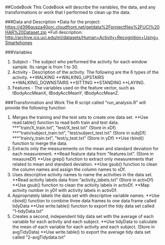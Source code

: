 ##CodeBook
This CodeBook will describe the variables, the data, and any transformations or work that I performed to clean up the data.

###Data and Description
*Data for the project: https://d396qusza40orc.cloudfront.net/getdata%2Fprojectfiles%2FUCI%20HAR%20Dataset.zip 
*Full description: http://archive.ics.uci.edu/ml/datasets/Human+Activity+Recognition+Using+Smartphones

###Variables
1. Subject - The subject who performed the activity for each window sample. Its range is from 1 to 30. 
2. Activity - Description of the activity. The following are the 6 types of the activity.
**WALKING
**WALKING_UPSTAIRS
**WALKING_DOWNSTAIRS
**SITTING
**STANDING
**LAYING.
3. Features - The variables used on the feature vector, such as tBodyAccMeanX, tBodyAccMeanY, tBodyAccMeanZ.

###Transformation and Work
The R script called “run_analysis.R” will provide the following function
1. Merges the training and the test sets to create one data set.
**Use read.table() function to read both train and test data.
***”train/X_train.txt”, "test/X_test.txt" (Store in xDf)
***”train/subject_train.txt”, "test/subject_test.txt" (Store in subjDf)
***”train/y_train.txt”, "test/y_test.txt" (Store in yDf)
**Use rbind() function to merge the data.
2. Extracts only the measurements on the mean and standard deviation for each measurement.
**Read feature data from "features.txt”. (Store in measureDf)
**Use grep() function to extract only measurements that related to mean and standard deviation.
**Use gsub() function to clean the column names and assign the column names to xDf.
3. Uses descriptive activity names to name the activities in the data set.
**Read activity labels data from “activity_labels.txt” (Store in activDf)
**Use gsub() function to clean the activity labels in activDf.
**Map activity number in yDf with activity labels in activDf.
4. Appropriately labels the data set with descriptive variable names.
**Use cbind() function to combine three data frames to one data frame called tidyData
**Use write.table() function to export the tidy data set called “1-tidyData.txt”
5. Creates a second, independent tidy data set with the average of each variable for each activity and each subject.
**Use tidyData  to calculate the mean of each variable for each activity and each subject. (Store in avgTidyData)
**Use write.table() to export the average tidy data set called “2-avgTidydata.txt”


